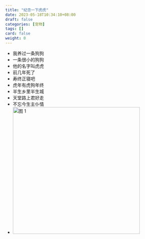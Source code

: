 ```yaml
---
title: "纪念一下虎虎"
date: 2023-05-18T10:34:10+08:00
draft: false
categories: [宠物]
tags: []
card: false
weight: 0
---
```


- 我养过一条狗狗
- 一条很小的狗狗
- 他的名字叫虎虎
- 前几年死了
- 寿终正寝吧
- 虎年有虎狗年终
- 半生乡里半生城
- 天堂路上君好走
- 不忘今生主仆情
- <img alt="图 1" src="imgs/b9727eac22383f2482cdec79e2c5a0c188925f2de6d8d5e21b2edbb10c5fcadd.png" width="400" />  
